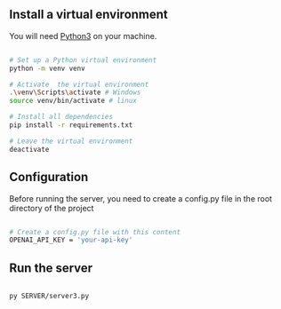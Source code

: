 ## Install a virtual environment

You will need [Python3](https://www.python.org/downloads/) on your machine.

```bash

# Set up a Python virtual environment
python -m venv venv

# Activate  the virtual environment
.\venv\Scripts\activate # Windows
source venv/bin/activate # linux

# Install all dependencies
pip install -r requirements.txt

# Leave the virtual environment
deactivate
```

## Configuration
Before running the server, you need to create a config.py file in the root directory of the project
```bash

# Create a config.py file with this content
OPENAI_API_KEY = 'your-api-key'
```
## Run the server
```bash

py SERVER/server3.py
```
